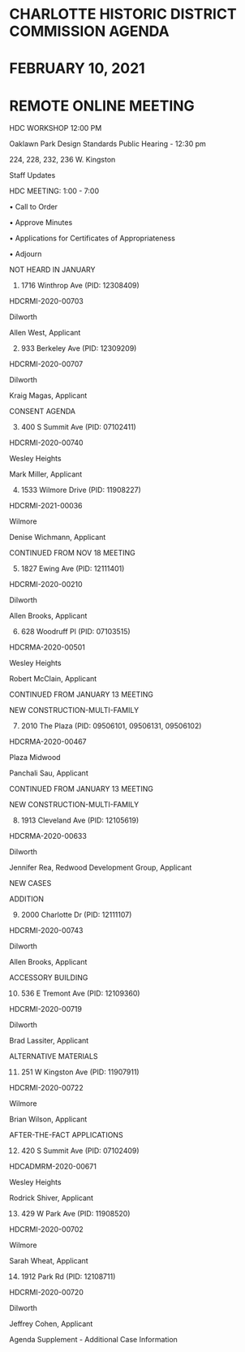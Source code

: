 # CHARLOTTE HISTORIC DISTRICT COMMISSION AGENDA

# FEBRUARY 10, 2021

# REMOTE ONLINE MEETING

HDC WORKSHOP 12:00 PM

Oaklawn Park Design Standards Public Hearing - 12:30 pm

224, 228, 232, 236 W. Kingston

Staff Updates

HDC MEETING: 1:00 - 7:00

• Call to Order

• Approve Minutes

• Applications for Certificates of Appropriateness

• Adjourn

NOT HEARD IN JANUARY

1. 1716 Winthrop Ave (PID: 12308409)

HDCRMI-2020-00703

Dilworth

Allen West, Applicant

2. 933 Berkeley Ave (PID: 12309209)

HDCRMI-2020-00707

Dilworth

Kraig Magas, Applicant

CONSENT AGENDA

3. 400 S Summit Ave (PID: 07102411)

HDCRMI-2020-00740

Wesley Heights

Mark Miller, Applicant

4. 1533 Wilmore Drive (PID: 11908227)

HDCRMI-2021-00036

Wilmore

Denise Wichmann, Applicant

CONTINUED FROM NOV 18 MEETING

5. 1827 Ewing Ave (PID: 12111401)

HDCRMI-2020-00210

Dilworth

Allen Brooks, Applicant

6. 628 Woodruff Pl (PID: 07103515)

HDCRMA-2020-00501

Wesley Heights

Robert McClain, Applicant

CONTINUED FROM JANUARY 13 MEETING

NEW CONSTRUCTION-MULTI-FAMILY

7. 2010 The Plaza (PID: 09506101, 09506131, 09506102)

HDCRMA-2020-00467

Plaza Midwood

Panchali Sau, Applicant

CONTINUED FROM JANUARY 13 MEETING

NEW CONSTRUCTION-MULTI-FAMILY

8. 1913 Cleveland Ave (PID: 12105619)

HDCRMA-2020-00633

Dilworth

Jennifer Rea, Redwood Development Group, Applicant

NEW CASES

ADDITION

9. 2000 Charlotte Dr (PID: 12111107)

HDCRMI-2020-00743

Dilworth

Allen Brooks, Applicant

ACCESSORY BUILDING

10. 536 E Tremont Ave (PID: 12109360)

HDCRMI-2020-00719

Dilworth

Brad Lassiter, Applicant

ALTERNATIVE MATERIALS

11. 251 W Kingston Ave (PID: 11907911)

HDCRMI-2020-00722

Wilmore

Brian Wilson, Applicant

AFTER-THE-FACT APPLICATIONS

12. 420 S Summit Ave (PID: 07102409)

HDCADMRM-2020-00671

Wesley Heights

Rodrick Shiver, Applicant

13. 429 W Park Ave (PID: 11908520)

HDCRMI-2020-00702

Wilmore

Sarah Wheat, Applicant

14. 1912 Park Rd (PID: 12108711)

HDCRMI-2020-00720

Dilworth

Jeffrey Cohen, Applicant

Agenda Supplement - Additional Case Information

